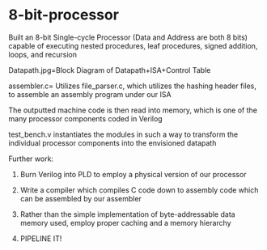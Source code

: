 # 8-bit-processor

Built an 8-bit Single-cycle Processor (Data and Address are both 8 bits) capable of executing nested procedures, leaf procedures, signed addition, loops, and recursion

Datapath.jpg=Block Diagram of Datapath+ISA+Control Table

assembler.c= Utilizes file_parser.c, which utilizes the hashing header files, to assemble an assembly program under our ISA 

The outputted machine code is then read into memory, which is one of the many processor components coded in Verilog 

test_bench.v instantiates the modules in such a way to transform the individual processor components into the envisioned datapath

Further work: 

1) Burn Verilog into PLD to employ a physical version of our processor

2) Write a compiler which compiles C code down to assembly code which can be assembled by our assembler

3) Rather than the simple implementation of byte-addressable data memory used, employ proper caching and a memory hierarchy

4) PIPELINE IT!
